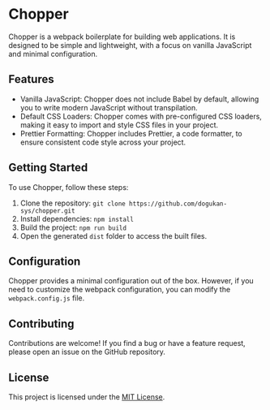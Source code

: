 # Chopper

Chopper is a webpack boilerplate for building web applications. It is designed to be simple and lightweight, with a focus on vanilla JavaScript and minimal configuration.

## Features

- Vanilla JavaScript: Chopper does not include Babel by default, allowing you to write modern JavaScript without transpilation.
- Default CSS Loaders: Chopper comes with pre-configured CSS loaders, making it easy to import and style CSS files in your project.
- Prettier Formatting: Chopper includes Prettier, a code formatter, to ensure consistent code style across your project.

## Getting Started

To use Chopper, follow these steps:

1. Clone the repository: `git clone https://github.com/dogukan-sys/chopper.git`
2. Install dependencies: `npm install`
3. Build the project: `npm run build`
4. Open the generated `dist` folder to access the built files.

## Configuration

Chopper provides a minimal configuration out of the box. However, if you need to customize the webpack configuration, you can modify the `webpack.config.js` file.

## Contributing

Contributions are welcome! If you find a bug or have a feature request, please open an issue on the GitHub repository.

## License

This project is licensed under the [MIT License](LICENSE).
